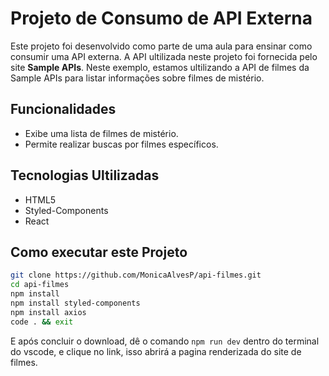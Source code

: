 # Projeto de Consumo de API Externa

Este projeto foi desenvolvido como parte de uma aula para ensinar como consumir uma API externa. A API ultilizada neste projeto foi fornecida pelo site **Sample APIs**. Neste exemplo, estamos ultilizando a API de filmes da Sample APIs para listar informações sobre filmes de mistério.

## Funcionalidades

- Exibe uma lista de filmes de mistério.
 - Permite realizar buscas por filmes específicos.

## Tecnologias Ultilizadas

* HTML5
* Styled-Components
* React

## Como executar este Projeto
```bash
git clone https://github.com/MonicaAlvesP/api-filmes.git
cd api-filmes
npm install
npm install styled-components
npm install axios
code . && exit
```
E após concluir o download, dê o comando `npm run dev` dentro do terminal do vscode, e clique no link, isso abrirá a pagina renderizada do site de filmes.
